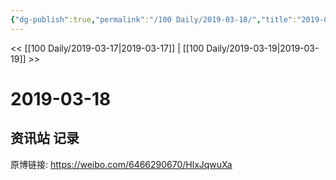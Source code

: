 ```yaml
---
{"dg-publish":true,"permalink":"/100 Daily/2019-03-18/","title":"2019-03-18","created":"2022-12-22T15:04:25.000+08:00","updated":"2023-01-09T17:24:43.305+08:00"}
---
```



<< [[100 Daily/2019-03-17\|2019-03-17]] | [[100 Daily/2019-03-19\|2019-03-19]] >>

# 2019-03-18

## 资讯站 记录

原博链接: https://weibo.com/6466290670/HlxJqwuXa
